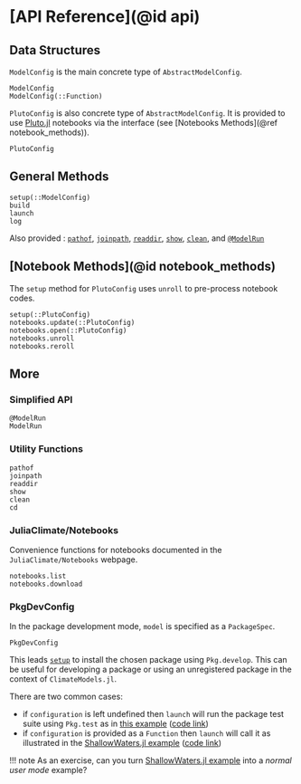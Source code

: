 
# [API Reference](@id api)

## Data Structures

`ModelConfig` is the main concrete type of `AbstractModelConfig`.

```@docs
ModelConfig
ModelConfig(::Function)
```

`PlutoConfig` is also concrete type of `AbstractModelConfig`. It is provided to use [Pluto.jl](https://github.com/fonsp/Pluto.jl/wiki) notebooks via the interface (see [Notebooks Methods](@ref notebook_methods)).

```@docs
PlutoConfig
```

## General Methods

```@docs
setup(::ModelConfig)
build
launch
log
```

Also provided : [`pathof`](@ref), [`joinpath`](@ref), [`readdir`](@ref), [`show`](@ref), [`clean`](@ref), and [`@ModelRun`](@ref)

## [Notebook Methods](@id notebook_methods)

The `setup` method for `PlutoConfig` uses `unroll` to pre-process notebook codes.

```@docs
setup(::PlutoConfig)
notebooks.update(::PlutoConfig)
notebooks.open(::PlutoConfig)
notebooks.unroll
notebooks.reroll
```

## More

### Simplified API

```@docs
@ModelRun
ModelRun
```

### Utility Functions

```@docs
pathof
joinpath
readdir
show
clean
cd
```

### JuliaClimate/Notebooks

Convenience functions for notebooks documented in the `JuliaClimate/Notebooks` webpage.     

```@docs
notebooks.list
notebooks.download
```

### PkgDevConfig

In the package development mode, `model` is specified as a `PackageSpec`. 

```@docs
PkgDevConfig
```

This leads [`setup`](@ref) to install the chosen package using `Pkg.develop`. This can be useful for developing a package or using an unregistered package in the context of `ClimateModels.jl`. 

There are two common cases: 

- if `configuration` is left undefined then `launch` will run the package test suite using `Pkg.test` as in [this example](../examples/defaults.html) ([code link](https://raw.githubusercontent.com/gaelforget/ClimateModels.jl/master/examples/defaults.jl))
- if `configuration` is provided as a `Function` then `launch` will call it as illustrated in the [ShallowWaters.jl example](../examples/ShallowWaters.html) ([code link](https://raw.githubusercontent.com/gaelforget/ClimateModels.jl/master/examples/ShallowWaters.jl))

!!! note 
    As an exercise, can you turn [ShallowWaters.jl example](../examples/ShallowWaters.html) into a _normal user mode_ example?
